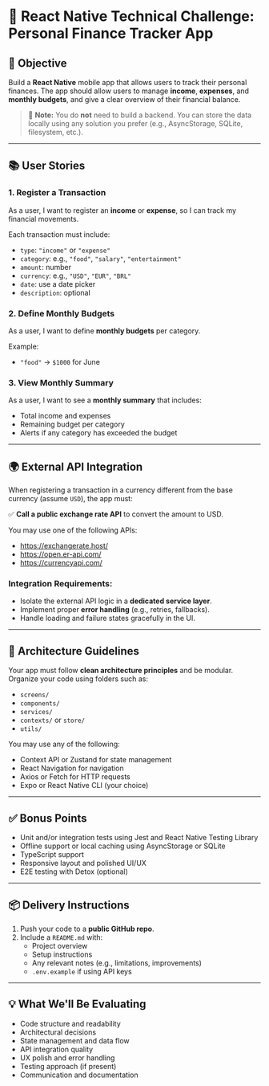 # 🧪 React Native Technical Challenge: Personal Finance Tracker App

## 🎯 Objective

Build a **React Native** mobile app that allows users to track their personal finances. The app should allow users to manage **income**, **expenses**, and **monthly budgets**, and give a clear overview of their financial balance.

> 📝 **Note:** You do **not** need to build a backend. You can store the data locally using any solution you prefer (e.g., AsyncStorage, SQLite, filesystem, etc.).

---

## 📚 User Stories

### 1. Register a Transaction

As a user, I want to register an **income** or **expense**, so I can track my financial movements.

Each transaction must include:
- `type`: `"income"` or `"expense"`
- `category`: e.g., `"food"`, `"salary"`, `"entertainment"`
- `amount`: number
- `currency`: e.g., `"USD"`, `"EUR"`, `"BRL"`
- `date`: use a date picker
- `description`: optional

### 2. Define Monthly Budgets

As a user, I want to define **monthly budgets** per category.

Example:
- `"food"` → `$1000` for June

### 3. View Monthly Summary

As a user, I want to see a **monthly summary** that includes:
- Total income and expenses
- Remaining budget per category
- Alerts if any category has exceeded the budget

---

## 🌍 External API Integration

When registering a transaction in a currency different from the base currency (assume `USD`), the app must:

✅ **Call a public exchange rate API** to convert the amount to USD.

You may use one of the following APIs:
- https://exchangerate.host/
- https://open.er-api.com/
- https://currencyapi.com/

### Integration Requirements:
- Isolate the external API logic in a **dedicated service layer**.
- Implement proper **error handling** (e.g., retries, fallbacks).
- Handle loading and failure states gracefully in the UI.

---

## 📐 Architecture Guidelines

Your app must follow **clean architecture principles** and be modular. Organize your code using folders such as:

- `screens/`
- `components/`
- `services/`
- `contexts/` or `store/`
- `utils/`

You may use any of the following:
- Context API or Zustand for state management
- React Navigation for navigation
- Axios or Fetch for HTTP requests
- Expo or React Native CLI (your choice)

---

## ✅ Bonus Points

- Unit and/or integration tests using Jest and React Native Testing Library
- Offline support or local caching using AsyncStorage or SQLite
- TypeScript support
- Responsive layout and polished UI/UX
- E2E testing with Detox (optional)

---

## 📦 Delivery Instructions

1. Push your code to a **public GitHub repo**.
2. Include a `README.md` with:
   - Project overview
   - Setup instructions
   - Any relevant notes (e.g., limitations, improvements)
   - `.env.example` if using API keys

---

## 💡 What We'll Be Evaluating

- Code structure and readability
- Architectural decisions
- State management and data flow
- API integration quality
- UX polish and error handling
- Testing approach (if present)
- Communication and documentation
